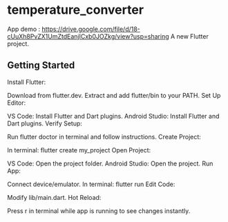 # temperature_converter
App demo : 
   https://drive.google.com/file/d/18-cUuXh8PvZX1UmZtdEanjICxb0JOZkg/view?usp=sharing
A new Flutter project.

## Getting Started

Install Flutter:

Download from flutter.dev.
Extract and add flutter/bin to your PATH.
Set Up Editor:

VS Code: Install Flutter and Dart plugins.
Android Studio: Install Flutter and Dart plugins.
Verify Setup:

Run flutter doctor in terminal and follow instructions.
Create Project:

In terminal: flutter create my_project
Open Project:

VS Code: Open the project folder.
Android Studio: Open the project.
Run App:

Connect device/emulator.
In terminal: flutter run
Edit Code:

Modify lib/main.dart.
Hot Reload:

Press r in terminal while app is running to see changes instantly.
